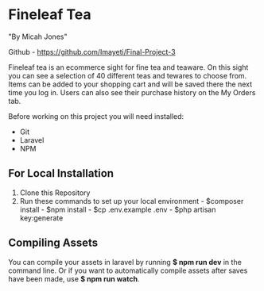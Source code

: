 # Fineleaf Tea
"By Micah Jones"

Github - https://github.com/Imayeti/Final-Project-3

Fineleaf tea is an ecommerce sight for fine tea and teaware. On this sight you can see a selection of 40 different teas and tewares to choose from. Items can be added to your shopping cart and will be saved there the next time you log in. Users can also see their purchase history on the My Orders tab.

Before working on this project you will need installed:
  - Git
  - Laravel
  - NPM

## For Local Installation
  1. Clone this Repository
  2. Run these commands to set up your local environment
    - $composer install
    - $npm install
    - $cp .env.example .env
    - $php artisan key:generate

## Compiling Assets
  You can compile your assets in laravel by running **$ npm run dev** in the command line. Or if you want to automatically
  compile assets after saves have been made, use **$ npm run watch**.
